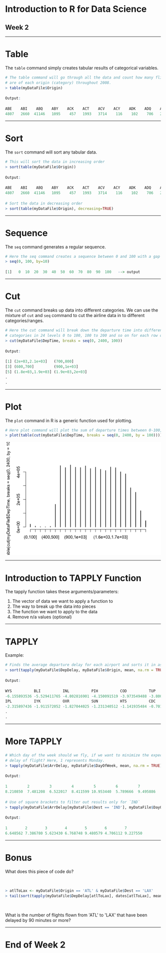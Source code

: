 # Introduction to R for Data Science

## Week 2

---

# Table

The `table` command simply creates tabular results of categorical variables.

```r
# The table command will go through all the data and count how many flights
# are of each origin (category) throughout 2008.
> table(myDataFile$Origin)

Output:

ABE    ABI    ABQ    ABY    ACK    ACT    ACV    ACY    ADK    ADQ    AEX    AGS    AKN    ALB
4807   2660  41146   1095    457   1993   3714    116    102    706   2330   2403    116  13474
```

---

# Sort

The `sort` command will sort any tabular data.

```r
# This will sort the data in increasing order
> sort(table(myDataFile$Origin))

Output:

ABE    ABI    ABQ    ABY    ACK    ACT    ACV    ACY    ADK    ADQ    AEX    AGS    AKN    ALB
4807   2660  41146   1095    457   1993   3714    116    102    706   2330   2403    116  13474

# Sort the data in decreasing order
> sort(table(myDataFile$Origin), decreasing=TRUE)
```

---

# Sequence

The `seq` command generates a regular sequence.

```r
# Here the seq command creates a sequence between 0 and 100 with a gap of 10
> seq(0, 100, by=10)

[1]   0  10  20  30  40  50  60  70  80  90  100   --> output
```

---

# Cut

The `cut` command breaks up data into different categories. We can use the mixture of `cut` and `seq` command to cut the airline data in to different categories/ranges.

```r
# Here the cut command will break down the departure time into different
# categories in 24 levels 0 to 100, 100 to 200 and so on for each row of data.
> cut(myDataFile$DepTime, breaks = seq(0, 2400, 100))

Output:

[1] (2e+03,2.1e+03]   (700,800]        
[3] (600,700]         (900,1e+03]      
[5] (1.8e+03,1.9e+03] (1.9e+03,2e+03]  
.
.
```

---

# Plot

The `plot` command in R is a generic function used for plotting.

```r
# Here plot command will plot the sum of departure times between 0-100, 100-200, ... , 2300-2400
> plot(table(cut(myDataFile$DepTime, breaks = seq(0, 2400, by = 100))))
```

![inline](plot.png)

---

# Introduction to TAPPLY Function

The tapply function takes these arguments/parameters:

1. The vector of data we want to apply a function to
2. The way to break up the data into pieces
3. The function we want to apply to the data
4. Remove n/a values (optional)

---

# TAPPLY

Example:

```r
# Finds the average departure delay for each airport and sorts it in ascending order
> sort(tapply(myDataFile$DepDelay, myDataFile$Origin, mean, na.rm = TRUE))

Output:

WYS          BLI          INL          PIH          COD          TUP          BTM          BJI
-6.155893536 -5.529411765 -4.802816901 -4.150091519 -3.973549488 -3.800000000 -2.878260870 -2.698630137
IPL          IYK          OXR          SUN          HTS          CDC          PSC          GTF
-2.315897436 -1.911572052 -1.827044025 -1.231340512 -1.141935484 -0.701219512 -0.524322169 -0.499292786
.
.
```

---

# More TAPPLY

```r
# Which day of the week should we fly, if we want to minimize the expected arrival
# delay of flight? Here, 1 represents Monday.
> tapply(myDataFile$ArrDelay, myDataFile$DayOfWeek, mean, na.rm = TRUE)

Output:

1         2         3         4         5         6         7
8.210850  7.481208  6.522017  8.411599 10.953440  5.789666  9.495886

# Use of square brackets to filter out results only for `IND`
> tapply(myDataFile$ArrDelay[myDataFile$Dest == 'IND'], myDataFile$DayOfWeek[myDataFile$Dest == 'IND'], mean, na.rm = TRUE)

Output:

1        2        3        4        5        6        7
6.648562 7.386780 5.623430 6.768748 9.480579 4.706112 9.227550
```

---

# Bonus

What does this piece of code do?

<br>

```r
> atlToLax <- myDataFile$Origin == 'ATL' & myDataFile$Dest == 'LAX'
> tail(sort(tapply(myDataFile$DepDelay[atlToLax], dates[atlToLax], mean, na.rm = TRUE)))
```

<br>

What is the number of flights flown from 'ATL' to 'LAX' that have been delayed by 90 minutes or more?

---

# End of Week 2
